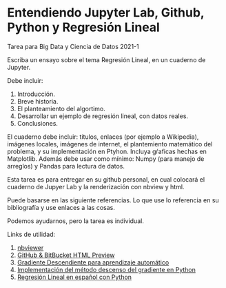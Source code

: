 # Entendiendo Jupyter Lab, Github, Python y Regresión Lineal
Tarea para Big Data y Ciencia de Datos 2021-1

Escriba un ensayo sobre el tema Regresión Lineal, en un cuaderno de Jupyter.

Debe incluir:
1. Introducción.
2. Breve historia.
3. El planteamiento del algortimo.
4. Desarrollar un ejemplo de regresión lineal, con datos reales.
5. Conclusiones.

El cuaderno debe incluir: títulos, enlaces (por ejemplo a Wikipedia), imágenes locales, imágenes de internet, el plantemiento matemático del problema, y su implementación en Ptyhon. Incluya gŕaficas hechas en Matplotlib. Además debe usar como mínimo: Numpy (para manejo de arreglos) y Pandas para lectura de datos.

Esta tarea es para entregar en su github personal, en cual colocará el cuaderno de Jupyer Lab y la renderización con nbview y html.

Puede basarse en las siguiente referencias. Lo que use lo referencia en su bibliografía y use enlaces a las cosas.

Podemos ayudarnos, pero la tarea es individual.

Links de utilidad: 
1. [nbviewer](https://nbviewer.jupyter.org/)
2. [GitHub & BitBucket HTML Preview](https://htmlpreview.github.io/)
3. [Gradiente Descendiente para aprendizaje automático](https://www.iartificial.net/gradiente-descendiente-para-aprendizaje-automatico/)
4. [Implementación del método descenso del gradiente en Python](https://www.analyticslane.com/2018/12/21/implementacion-del-metodo-descenso-del-gradiente-en-python/)
5. [Regresión Lineal en español con Python](https://www.aprendemachinelearning.com/regresion-lineal-en-espanol-con-python/)

